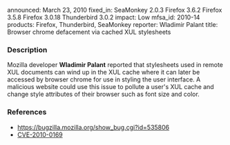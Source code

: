 announced: March 23, 2010
fixed_in: SeaMonkey 2.0.3
          Firefox 3.6.2
          Firefox 3.5.8
          Firefox 3.0.18
          Thunderbird 3.0.2
impact: Low
mfsa_id: 2010-14
products: Firefox, Thunderbird, SeaMonkey
reporter: Wladimir Palant
title: Browser chrome defacement via cached XUL stylesheets

<h3>Description</h3>

<p>Mozilla developer <strong>Wladimir Palant</strong> reported that
stylesheets used in remote XUL documents can wind up in the XUL cache
where it can later be accessed by browser chrome for use in styling
the user interface.  A malicious website could use this issue to
pollute a user's XUL cache and change style attributes of their
browser such as font size and color.</p>

<h3>References</h3>

<ul>
  <li><a href="https://bugzilla.mozilla.org/show_bug.cgi?id=535806">https://bugzilla.mozilla.org/show_bug.cgi?id=535806</a></li>
  <li><a class="ex-ref" href="http://cve.mitre.org/cgi-bin/cvename.cgi?name=CVE-2010-0169">CVE-2010-0169</a></li>
</ul>





